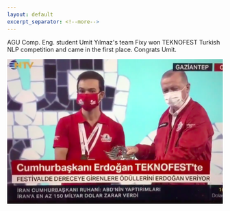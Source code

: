 ```yaml
---
layout: default
excerpt_separator: <!--more-->
---
```

AGU Comp. Eng. student Umit Yılmaz's team Fixy won TEKNOFEST Turkish NLP competition and came in the first place. Congrats Umit.
<!--more-->
![Umit Yilmaz Teknofest Award](/images/carousel/umit_award.png)
